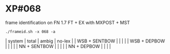 # XP\#068

frame identification on FN 1.7 FT + EX with MXPOST + MST

```
./frameid.sh -x 068 -a
```

| system | total | ambig | no-lex |
| WSB + SENTBOW |  |  |  |
| WSB + DEPBOW  |  |  |  |
| NN + SENTBOW  |  |  |  |
| NN + DEPBOW   |  |  |  |
